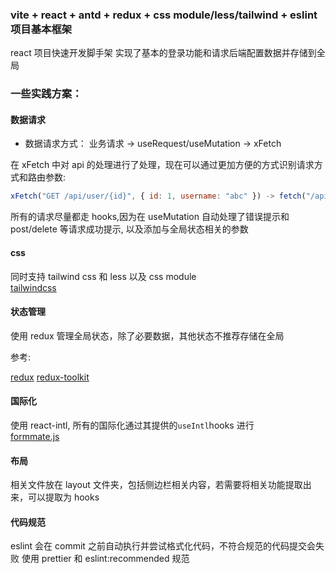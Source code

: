 ### vite + react + antd + redux + css module/less/tailwind + eslint 项目基本框架

react 项目快速开发脚手架
实现了基本的登录功能和请求后端配置数据并存储到全局

### 一些实践方案：

#### 数据请求

- 数据请求方式：
  业务请求 -> useRequest/useMutation -> xFetch

在 xFetch 中对 api 的处理进行了处理，现在可以通过更加方便的方式识别请求方式和路由参数:

```js
xFetch("GET /api/user/{id}", { id: 1, username: "abc" }) -> fetch("/api/user/1?username=abc")
```

所有的请求尽量都走 hooks,因为在 useMutation 自动处理了错误提示和 post/delete 等请求成功提示, 以及添加与全局状态相关的参数

#### css

同时支持 tailwind css 和 less 以及 css module  
[tailwindcss](https://tailwindcss.com/)

#### 状态管理

使用 redux 管理全局状态，除了必要数据，其他状态不推荐存储在全局

参考:

[redux](http://cn.redux.js.org/introduction/getting-started)
[redux-toolkit](https://redux-toolkit.js.org/introduction/getting-started)

#### 国际化

使用 react-intl, 所有的国际化通过其提供的`useIntl`hooks 进行  
[formmate.js](https://formatjs.io/docs/getting-started/installation)

#### 布局

相关文件放在 layout 文件夹，包括侧边栏相关内容，若需要将相关功能提取出来，可以提取为 hooks

#### 代码规范

eslint 会在 commit 之前自动执行并尝试格式化代码，不符合规范的代码提交会失败
使用 prettier 和 eslint:recommended 规范
